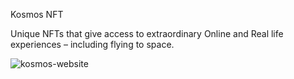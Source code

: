 Kosmos NFT

Unique NFTs that give access to extraordinary Online and Real life experiences – including flying to space.

![kosmos-website](https://user-images.githubusercontent.com/4105873/159680944-7bf58746-968d-44d1-a536-0afa311e3a52.png)

